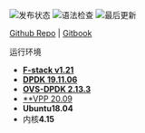![发布状态](https://img.shields.io/github/workflow/status/wintertee/DPDK-related/Gitbook%20Action%20Build?label=Gitbook%20Build)
![语法检查](https://img.shields.io/github/workflow/status/wintertee/DPDK-related/markdown-check?label=markdown-check)
![最后更新](https://img.shields.io/github/last-commit/wintertee/DPDK-related)

[Github Repo](https://github.com/wintertee/DPDK-related) | [Gitbook](https://wintertee.github.io/DPDK-related/)


运行环境

- [**F-stack v1.21**](https://github.com/F-Stack/f-stack/tree/v1.21)
- [**DPDK 19.11.06**](https://doc.dpdk.org/guides-19.11/)
- [**OVS-DPDK 2.13.3**](https://ovs-2133.readthedocs.io/en/stable/topics/dpdk/index.html)
- [**VPP 20.09](https://docs.fd.io/vpp/20.09/)
- **Ubuntu18.04**
- 内核**4.15**
